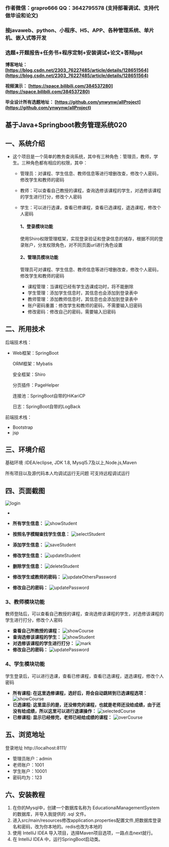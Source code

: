 ### 作者微信：grapro666 QQ：3642795578 (支持部署调试、支持代做毕设和论文)

### 接javaweb、python、小程序、H5、APP、各种管理系统、单片机、嵌入式等开发

### 选题+开题报告+任务书+程序定制+安装调试+论文+答辩ppt

**博客地址：
[https://blog.csdn.net/2303_76227485/article/details/128651564](https://blog.csdn.net/2303_76227485/article/details/128651564)**

**视频演示：
[https://space.bilibili.com/384537280](https://space.bilibili.com/384537280)**

**毕业设计所有选题地址：
[https://github.com/ynwynw/allProject](https://github.com/ynwynw/allProject)**

## 基于Java+Springboot教务管理系统020

## 一、系统介绍

- 这个项目是一个简单的教务查询系统，其中有三种角色：管理员，教师，学生。三种角色都有相应的权限，其中：  

  * 管理员：对课程、学生信息、教师信息等进行增删改查，修改个人密码，修改学生和教师的密码

  * 教师：可以查看自己教授的课程，查询选修该课程的学生，对选修该课程的学生进行打分，修改个人密码

  * 学生：可以进行选课，查看已修课程，查看已选课程，退选课程，修改个人密码

    #### 1、登录模块功能

    使用Shiro权限管理框架，实现登录验证和登录信息的储存，根据不同的登录账户，分发权限角色，对不同页面url进行角色设置

    #### 2、管理员模块功能

    管理员可对课程、学生信息、教师信息等进行增删改查，修改个人密码，修改学生和教师的密码

    * 课程管理：当课程已经有学生选课成功时，将不能删除
    * 学生管理：添加学生信息时，其信息也会添加到登录表中
    * 教师管理：添加教师信息时，其信息也会添加到登录表中
    * 账户密码重置：修改学生和教师的密码，不需要输入旧密码
    * 修改密码：修改自己的密码，需要输入旧密码

## 二、所用技术

后端技术栈：

- Web框架：SpringBoot

  ORM框架：Mybatis

  安全框架：Shiro

  分页插件：PageHelper

  连接池：SpringBoot自带的HiKariCP

  日志：SpringBoot自带的LogBack


前端技术栈：

- Bootstrap
- jsp


## 三、环境介绍

基础环境 :IDEA/eclipse, JDK 1.8, Mysql5.7及以上,Node.js,Maven

所有项目以及源代码本人均调试运行无问题 可支持远程调试运行

## 四、页面截图


![login](png/login.png)

* 

* **所有学生信息：**
  ![showStudent](png/admin/showStudent.png)
* **按照名字模糊查找学生信息：**
  ![selectStudent](png/admin/selectStudent.png)
* **添加学生信息：**
  ![saveStudent](png/admin/saveStudent.png)
* **修改学生信息：**
  ![updateStudent](png/admin/updateStudent.png)
* **删除学生信息：**
  ![deleteStudent](png/admin/deleteStudent.png)
* **修改学生或教师的密码：**
  ![updateOthersPassword](png/admin/updateOthersPassword.png)
* **修改自己的密码：**
  ![updatePassword](png/admin/updatePassword.png)

### 3、教师模块功能

教师登陆后，可以查看自己教授的课程，查询选修该课程的学生，对选修该课程的学生进行打分，修改个人密码

* **查看自己所教授的课程：**
  ![showCourse](png/teacher/showCourse.png)
* **查询选修该课程的学生：**
  ![showStudent](png/teacher/showStudent.png)
* **对选修该课程的学生进行打分：**
  ![mark](png/teacher/mark.png)
* **修改自己的密码：**
  ![updatePassword](png/teacher/updatePassword.png)

### 4、学生模块功能

学生登录后，可以进行选课，查看已修课程，查看已选课程，退选课程，修改个人密码

* **所有课程: 在这里选修课程，选好后，将会自动跳转到已选课程选项：**
  ![showCourse](png/student/showCourse.png)
* **已选课程: 这里显示的是，还没修完的课程，也就是老师还没给成绩，由于还没有给成绩，所以这里可以进行退课操作：**
  ![selectedCourse](png/student/selectedCourse.png)
* **已修课程: 显示已经修完，老师已经给成绩的课程：**
  ![overCourse](png/student/overCourse.png)

## 五、浏览地址

登录地址  http://localhost:8111/

* 管理员账户：admin
* 老师账户：1001
* 学生账户：10001
* 密码均为：123

## 六、安装教程

1. 在你的Mysql中，创建一个数据库名称为 EducationalManagementSystem 的数据库，并导入我提供的 .sql 文件。
2. 进入src/main/resources修改application.properties配置文件,把数据库登录名和密码，改为你本地的。redis也改为本地的
3. 使用 IntelliJ IDEA 导入项目，选择Maven项目选项，一路点击next就行。
4. 在 IntelliJ IDEA 中，运行SpringBoot启动类。

